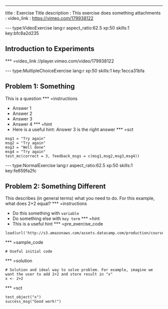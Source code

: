 ---
title       : Exercise Title
description : This exercise does something
attachments :
video_link : https://vimeo.com/179938122


--- type:VideoExercise lang:r aspect_ratio:62.5 xp:50 skills:1 key:bfc8a2d235
## Introduction to Experiments
*** =video_link
//player.vimeo.com/video/179938122


--- type:MultipleChoiceExercise lang:r xp:50 skills:1  key:1ecca31bfa
## Problem 1: Something
This is a question
*** =instructions
- Answer 1
- Answer 2
- Answer 3
- Answer 4
*** =hint
- Here is a useful hint: Answer 3 is the right answer
*** =sct
```{r}
msg1 = "Try again"
msg2 = "Try again"
msg3 = "Well done"
msg4 = "Try again"
test_mc(correct = 3, feedback_msgs = c(msg1,msg2,msg3,msg4))
```


--- type:NormalExercise lang:r aspect_ratio:62.5 xp:50 skills:1 key:fe659fa2fc
## Problem 2: Something Different
This describes (in general terms) what you need to do. For this example, what does 2+2 equal?
*** =instructions
- Do this something with `variable`
- Do  something else with `key term` 
*** =hint
- This is a useful hint
*** =pre_exercise_code
```{r}
load(url('http://s3.amazonaws.com/assets.datacamp.com/production/course_1566/datasets/OHIEexperimental.Rda'))
```
*** =sample_code
```{r}
# Useful initial code
```
*** =solution
```{r}
# Solution and ideal way to solve problem. For example, imagine we want the user to add 2+2 and store result in "x"
x <- 2+2
```
*** =sct
```{r}
test_object("x")
success_msg("Good work!")
```